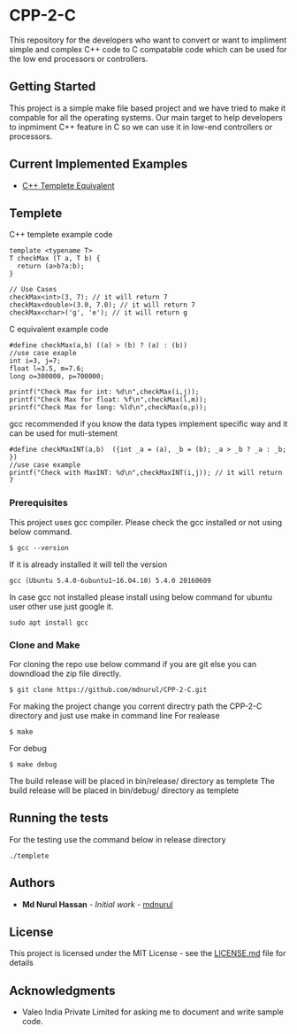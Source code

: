 # CPP-2-C
This repository for the developers who want to convert or want to impliment simple and complex C++ code to C compatable code which can be used for the low end processors or controllers.

## Getting Started
This project is a simple make file based project and we have tried to make it compable for all the operating systems. Our main target to help developers to inpmiment C++ feature in C so we can use it in low-end controllers or processors.

## Current Implemented Examples
- [C++ Templete Equivalent](#Templete)
 

## Templete
C++ templete example code
```
template <typename T>
T checkMax (T a, T b) {
  return (a>b?a:b);
}

// Use Cases
checkMax<int>(3, 7); // it will return 7
checkMax<double>(3.0, 7.0); // it will return 7
checkMax<char>('g', 'e'); // it will return g
```
C equivalent example code
```
#define checkMax(a,b) ((a) > (b) ? (a) : (b))
//use case exaple
int i=3, j=7;
float l=3.5, m=7.6;
long o=300000, p=700000;

printf("Check Max for int: %d\n",checkMax(i,j));
printf("Check Max for float: %f\n",checkMax(l,m));
printf("Check Max for long: %ld\n",checkMax(o,p));
```

gcc recommended if you know the data types implement specific way and it can be used for muti-stement 
```
#define checkMaxINT(a,b)  ({int _a = (a), _b = (b); _a > _b ? _a : _b; })
//use case example
printf("Check with MaxINT: %d\n",checkMaxINT(i,j)); // it will return 7
```


### Prerequisites

This project uses gcc compiler. Please check the gcc installed or not using below command.

```
$ gcc --version
```
If it is already installed it will tell the version
```
gcc (Ubuntu 5.4.0-6ubuntu1~16.04.10) 5.4.0 20160609
```
In case gcc not installed please install using below command for ubuntu user other use just google it.
```
sudo apt install gcc
```

### Clone and Make

For cloning the repo use below command if you are git else you can downdload the zip file directly.

```
$ git clone https://github.com/mdnurul/CPP-2-C.git
```
For making the project change you corrent directry path the CPP-2-C directory and just use make in command line
For realease
```
$ make
```
For debug
```
$ make debug
```
The build release will be placed in bin/release/ directory as templete
The build release will be placed in bin/debug/ directory as templete

## Running the tests
For the testing use the command below in release directory

```
./templete
```


## Authors

* **Md Nurul Hassan** - *Initial work* - [mdnurul](https://github.com/mdnurul)

## License

This project is licensed under the MIT License - see the [LICENSE.md](LICENSE.md) file for details

## Acknowledgments

* Valeo India Private Limited for asking me to document and write sample code. 

